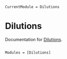 ```@meta
CurrentModule = Dilutions
```

# Dilutions

Documentation for [Dilutions](https://github.com/tp2750/Dilutions.jl).

```@index
```

```@autodocs
Modules = [Dilutions]
```
